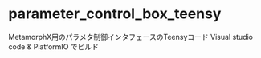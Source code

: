 # parameter_control_box_teensy
MetamorphX用のパラメタ制御インタフェースのTeensyコード
Visual studio code & PlatformIO でビルド

